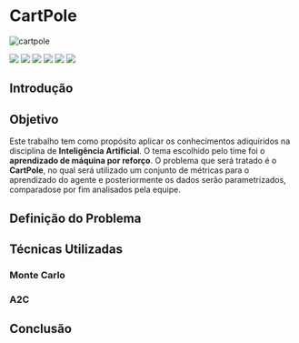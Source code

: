 # CartPole

![cartpole](https://user-images.githubusercontent.com/34794554/108008118-5423fe80-6fde-11eb-98d8-b297fdeb86fa.PNG)

![](https://img.shields.io/github/stars/pandao/editor.md.svg) ![](https://img.shields.io/github/forks/pandao/editor.md.svg) ![](https://img.shields.io/github/tag/pandao/editor.md.svg) ![](https://img.shields.io/github/release/pandao/editor.md.svg) ![](https://img.shields.io/github/issues/pandao/editor.md.svg) ![](https://img.shields.io/bower/v/editor.md.svg)

## Introdução

## Objetivo

Este trabalho tem como propósito aplicar os conhecimentos adiquiridos na disciplina de **Inteligência Artificial**. O tema escolhido pelo time foi o **aprendizado de máquina por reforço**. O problema que será tratado é o **CartPole**, no qual será utilizado um conjunto de métricas para o aprendizado do agente e posteriormente os dados serão parametrizados, comparadose por fim analisados pela equipe.

## Definição do Problema

## Técnicas Utilizadas

### Monte Carlo

### A2C

## Conclusão
